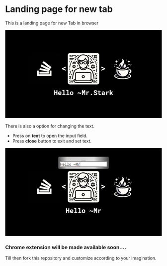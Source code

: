 # Landing page for new tab

This is a landing page for new Tab in browser

![Alt text](image.png)

There is also a option for changing the text.

- Press on **text** to open the input field.
- Press **close** button to exit and set text.

![Alt text](image-1.png)

### Chrome extension will be made available soon....

Till then fork this repository and customize according to your imagination.
